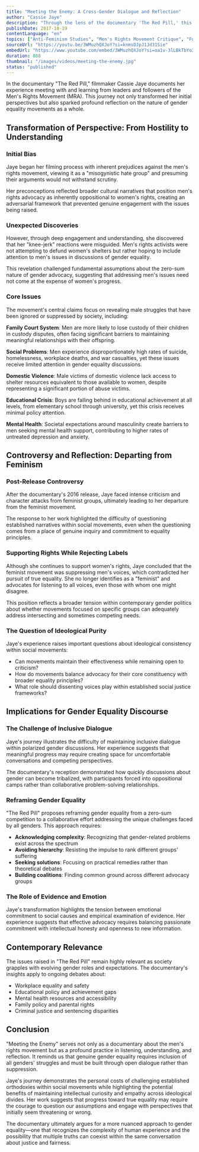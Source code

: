 ```yaml
---
title: "Meeting the Enemy: A Cross-Gender Dialogue and Reflection"
author: "Cassie Jaye"
description: "Through the lens of the documentary 'The Red Pill,' this analysis explores filmmaker Cassie Jaye's journey of dialogue with the men's rights movement, and how she moved from bias to understanding, ultimately reflecting on the nature of gender equality movements."
publishDate: 2017-10-19
contentLanguage: "en"
topics: ["Anti-Feminism Studies", "Men's Rights Movement Critique", "Fourth Wave Feminism"]
sourceUrl: "https://youtu.be/3WMuzhQXJoY?si=knmsDJpJ1Jd31Sie"
embedUrl: "https://www.youtube.com/embed/3WMuzhQXJoY?si=oa1v-3lLBkTbYo31"
duration: 888
thumbnail: "/images/videos/meeting-the-enemy.jpg"
status: "published"
---
```


In the documentary "The Red Pill," filmmaker Cassie Jaye documents her experience meeting with and learning from leaders and followers of the Men's Rights Movement (MRA). This journey not only transformed her initial perspectives but also sparked profound reflection on the nature of gender equality movements as a whole.

## Transformation of Perspective: From Hostility to Understanding

### Initial Bias
Jaye began her filming process with inherent prejudices against the men's rights movement, viewing it as a "misogynistic hate group" and presuming their arguments would not withstand scrutiny.

Her preconceptions reflected broader cultural narratives that position men's rights advocacy as inherently oppositional to women's rights, creating an adversarial framework that prevented genuine engagement with the issues being raised.

### Unexpected Discoveries
However, through deep engagement and understanding, she discovered that her "knee-jerk" reactions were misguided. Men's rights activists were not attempting to defund women's shelters but rather hoping to include attention to men's issues in discussions of gender equality.

This revelation challenged fundamental assumptions about the zero-sum nature of gender advocacy, suggesting that addressing men's issues need not come at the expense of women's progress.

### Core Issues
The movement's central claims focus on revealing male struggles that have been ignored or suppressed by society, including:

**Family Court System**: Men are more likely to lose custody of their children in custody disputes, often facing significant barriers to maintaining meaningful relationships with their offspring.

**Social Problems**: Men experience disproportionately high rates of suicide, homelessness, workplace deaths, and war casualties, yet these issues receive limited attention in gender equality discussions.

**Domestic Violence**: Male victims of domestic violence lack access to shelter resources equivalent to those available to women, despite representing a significant portion of abuse victims.

**Educational Crisis**: Boys are falling behind in educational achievement at all levels, from elementary school through university, yet this crisis receives minimal policy attention.

**Mental Health**: Societal expectations around masculinity create barriers to men seeking mental health support, contributing to higher rates of untreated depression and anxiety.

## Controversy and Reflection: Departing from Feminism

### Post-Release Controversy
After the documentary's 2016 release, Jaye faced intense criticism and character attacks from feminist groups, ultimately leading to her departure from the feminist movement.

The response to her work highlighted the difficulty of questioning established narratives within social movements, even when the questioning comes from a place of genuine inquiry and commitment to equality principles.

### Supporting Rights While Rejecting Labels
Although she continues to support women's rights, Jaye concluded that the feminist movement was suppressing men's voices, which contradicted her pursuit of true equality. She no longer identifies as a "feminist" and advocates for listening to all voices, even those with whom one might disagree.

This position reflects a broader tension within contemporary gender politics about whether movements focused on specific groups can adequately address intersecting and sometimes competing needs.

### The Question of Ideological Purity
Jaye's experience raises important questions about ideological consistency within social movements:

- Can movements maintain their effectiveness while remaining open to criticism?
- How do movements balance advocacy for their core constituency with broader equality principles?
- What role should dissenting voices play within established social justice frameworks?

## Implications for Gender Equality Discourse

### The Challenge of Inclusive Dialogue
Jaye's journey illustrates the difficulty of maintaining inclusive dialogue within polarized gender discussions. Her experience suggests that meaningful progress may require creating space for uncomfortable conversations and competing perspectives.

The documentary's reception demonstrated how quickly discussions about gender can become tribalized, with participants forced into oppositional camps rather than collaborative problem-solving relationships.

### Reframing Gender Equality
"The Red Pill" proposes reframing gender equality from a zero-sum competition to a collaborative effort addressing the unique challenges faced by all genders. This approach requires:

- **Acknowledging complexity**: Recognizing that gender-related problems exist across the spectrum
- **Avoiding hierarchy**: Resisting the impulse to rank different groups' suffering
- **Seeking solutions**: Focusing on practical remedies rather than theoretical debates
- **Building coalitions**: Finding common ground across different advocacy groups

### The Role of Evidence and Emotion
Jaye's transformation highlights the tension between emotional commitment to social causes and empirical examination of evidence. Her experience suggests that effective advocacy requires balancing passionate commitment with intellectual honesty and openness to new information.

## Contemporary Relevance

The issues raised in "The Red Pill" remain highly relevant as society grapples with evolving gender roles and expectations. The documentary's insights apply to ongoing debates about:

- Workplace equality and safety
- Educational policy and achievement gaps
- Mental health resources and accessibility
- Family policy and parental rights
- Criminal justice and sentencing disparities

## Conclusion

"Meeting the Enemy" serves not only as a documentary about the men's rights movement but as a profound practice in listening, understanding, and reflection. It reminds us that genuine gender equality requires inclusion of all genders' struggles and must be built through open dialogue rather than suppression.

Jaye's journey demonstrates the personal costs of challenging established orthodoxies within social movements while highlighting the potential benefits of maintaining intellectual curiosity and empathy across ideological divides. Her work suggests that progress toward true equality may require the courage to question our assumptions and engage with perspectives that initially seem threatening or wrong.

The documentary ultimately argues for a more nuanced approach to gender equality—one that recognizes the complexity of human experience and the possibility that multiple truths can coexist within the same conversation about justice and fairness.
